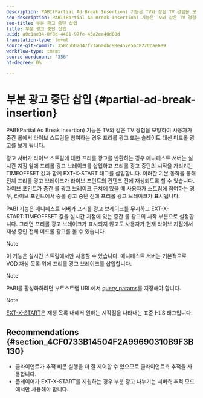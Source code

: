 ```yaml
---
description: PABI(Partial Ad Break Insertion) 기능은 TV와 같은 TV 경험을 모방하여 사용자가 중간 롤에서 라이브 스트림을 참여하는 경우 프리롤 광고 또는 슬레이트 대신 미드롤 광고를 보게 됩니다.
seo-description: PABI(Partial Ad Break Insertion) 기능은 TV와 같은 TV 경험을 모방하여 사용자가 중간 롤에서 라이브 스트림을 참여하는 경우 프리롤 광고 또는 슬레이트 대신 미드롤 광고를 보게 됩니다.
seo-title: 부분 광고 중단 삽입
title: 부분 광고 중단 삽입
uuid: a0c1ae34-0f8d-4401-97fe-45a2ea40d08d
translation-type: tm+mt
source-git-commit: 358c5b02d47f23a6adbc98e457e56c8220cae6e9
workflow-type: tm+mt
source-wordcount: '356'
ht-degree: 0%

---
```



# 부분 광고 중단 삽입 {#partial-ad-break-insertion}

PABI(Partial Ad Break Insertion) 기능은 TV와 같은 TV 경험을 모방하여 사용자가 중간 롤에서 라이브 스트림을 참여하는 경우 프리롤 광고 또는 슬레이트 대신 미드롤 광고를 보게 됩니다.

광고 서버가 라이브 스트림에 대한 프리롤 광고를 반환하는 경우 매니페스트 서버는 실시간 지점 앞에 프리롤 광고 브레이크를 삽입하고 프리롤 광고 중단의 시작을 가리키는 TIMEOFFSET 값과 함께 EXT-X-START 태그를 삽입합니다. 이러한 기본 동작을 통해 전체 프리롤 광고 브레이크가 라이브 포인트의 컨텐츠 전에 재생되도록 할 수 있습니다. 라이브 포인트가 중간 롤 광고 브레이크 근처에 있을 때 사용자가 스트림에 참여하는 경우, 라이브 포인트에서 중롤 광고 중단 전에 프리롤 광고 브레이크가 표시됩니다.

PABI 기능은 매니페스트 서버가 프리롤 광고 브레이크를 무시하고 EXT-X-START:TIMEOFFSET 값을 실시간 지점에 있는 중간 롤 광고의 시작 부분으로 설정합니다. 그러면 프리롤 광고 브레이크가 표시되지 않고도 사용자가 현재 라이브 지점에서 재생 중인 전체 미드롤 광고를 볼 수 있습니다.

>[!NOTE]
>
>이 기능은 실시간 스트림에서만 사용할 수 있습니다. 매니페스트 서버는 기본적으로 VOD 재생 목록 위에 프리롤 광고 브레이크를 삽입합니다.

>[!NOTE]
>
>PABI를 활성화하려면 부트스트랩 URL에서 [query_params](../../msapi-topics/ms-getting-started/ms-api-query-params.md)를 지정해야 합니다.

>[!NOTE]
>
>[EXT-X-START](https://tools.ietf.org/html/rfc8216#section-4.3.5.2)은 재생 목록 내에서 원하는 시작점을 나타내는 표준 HLS 태그입니다.

## Recommendations {#section_4CF0733B14504F2A99690310B9F3B130}

* 클라이언트가 추적 비콘 실행을 더 잘 제어할 수 있으므로 클라이언트측 추적을 사용합니다.
* 플레이어가 EXT-X-START를 지원하는 경우 부분 광고 나누기는 서버측 추적 모드에서만 사용해야 합니다.